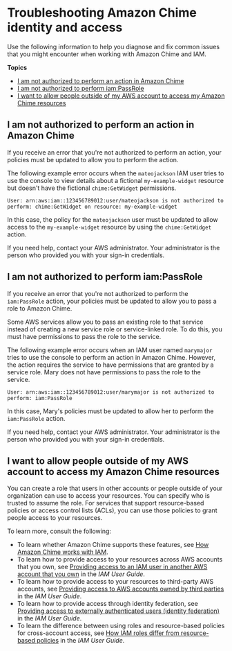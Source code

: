 # Troubleshooting Amazon Chime identity and access<a name="security_iam_troubleshoot"></a>

Use the following information to help you diagnose and fix common issues that you might encounter when working with Amazon Chime and IAM\.

**Topics**
+ [I am not authorized to perform an action in Amazon Chime](#security_iam_troubleshoot-no-permissions)
+ [I am not authorized to perform iam:PassRole](#security_iam_troubleshoot-passrole)
+ [I want to allow people outside of my AWS account to access my Amazon Chime resources](#security_iam_troubleshoot-cross-account-access)

## I am not authorized to perform an action in Amazon Chime<a name="security_iam_troubleshoot-no-permissions"></a>

If you receive an error that you're not authorized to perform an action, your policies must be updated to allow you to perform the action\.

The following example error occurs when the `mateojackson` IAM user tries to use the console to view details about a fictional `my-example-widget` resource but doesn't have the fictional `chime:GetWidget` permissions\.

```
User: arn:aws:iam::123456789012:user/mateojackson is not authorized to perform: chime:GetWidget on resource: my-example-widget
```

In this case, the policy for the `mateojackson` user must be updated to allow access to the `my-example-widget` resource by using the `chime:GetWidget` action\.

If you need help, contact your AWS administrator\. Your administrator is the person who provided you with your sign\-in credentials\.

## I am not authorized to perform iam:PassRole<a name="security_iam_troubleshoot-passrole"></a>

If you receive an error that you're not authorized to perform the `iam:PassRole` action, your policies must be updated to allow you to pass a role to Amazon Chime\.

Some AWS services allow you to pass an existing role to that service instead of creating a new service role or service\-linked role\. To do this, you must have permissions to pass the role to the service\.

The following example error occurs when an IAM user named `marymajor` tries to use the console to perform an action in Amazon Chime\. However, the action requires the service to have permissions that are granted by a service role\. Mary does not have permissions to pass the role to the service\.

```
User: arn:aws:iam::123456789012:user/marymajor is not authorized to perform: iam:PassRole
```

In this case, Mary's policies must be updated to allow her to perform the `iam:PassRole` action\.

If you need help, contact your AWS administrator\. Your administrator is the person who provided you with your sign\-in credentials\.

## I want to allow people outside of my AWS account to access my Amazon Chime resources<a name="security_iam_troubleshoot-cross-account-access"></a>

You can create a role that users in other accounts or people outside of your organization can use to access your resources\. You can specify who is trusted to assume the role\. For services that support resource\-based policies or access control lists \(ACLs\), you can use those policies to grant people access to your resources\.

To learn more, consult the following:
+ To learn whether Amazon Chime supports these features, see [How Amazon Chime works with IAM](security_iam_service-with-iam.md)\.
+ To learn how to provide access to your resources across AWS accounts that you own, see [Providing access to an IAM user in another AWS account that you own](https://docs.aws.amazon.com/IAM/latest/UserGuide/id_roles_common-scenarios_aws-accounts.html) in the *IAM User Guide*\.
+ To learn how to provide access to your resources to third\-party AWS accounts, see [Providing access to AWS accounts owned by third parties](https://docs.aws.amazon.com/IAM/latest/UserGuide/id_roles_common-scenarios_third-party.html) in the *IAM User Guide*\.
+ To learn how to provide access through identity federation, see [Providing access to externally authenticated users \(identity federation\)](https://docs.aws.amazon.com/IAM/latest/UserGuide/id_roles_common-scenarios_federated-users.html) in the *IAM User Guide*\.
+ To learn the difference between using roles and resource\-based policies for cross\-account access, see [How IAM roles differ from resource\-based policies](https://docs.aws.amazon.com/IAM/latest/UserGuide/id_roles_compare-resource-policies.html) in the *IAM User Guide*\.
